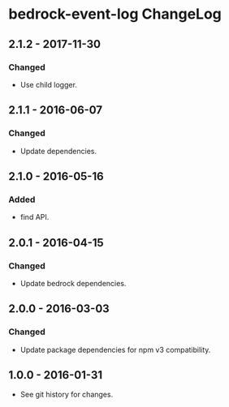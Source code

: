 # bedrock-event-log ChangeLog

## 2.1.2 - 2017-11-30

### Changed
- Use child logger.

## 2.1.1 - 2016-06-07

### Changed
- Update dependencies.

## 2.1.0 - 2016-05-16

### Added
- find API.

## 2.0.1 - 2016-04-15

### Changed
- Update bedrock dependencies.

## 2.0.0 - 2016-03-03

### Changed
- Update package dependencies for npm v3 compatibility.

## 1.0.0 - 2016-01-31

- See git history for changes.
